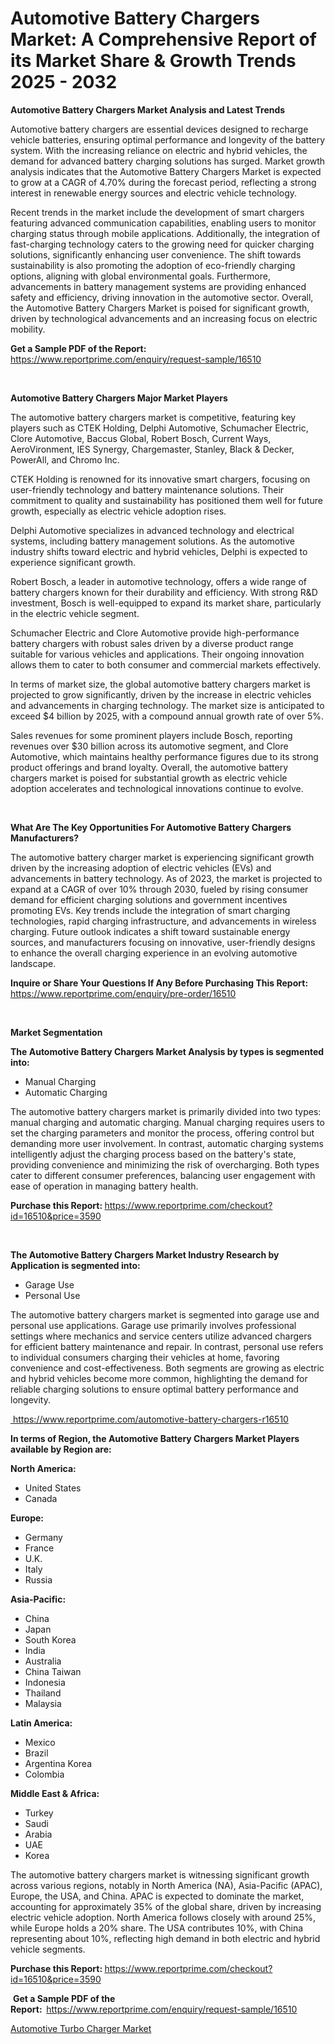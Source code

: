 <p><h1>Automotive Battery Chargers Market: A Comprehensive Report of its Market Share & Growth Trends 2025 - 2032</h1></p><p><strong>Automotive Battery Chargers Market Analysis and Latest Trends</strong></p>
<p><p>Automotive battery chargers are essential devices designed to recharge vehicle batteries, ensuring optimal performance and longevity of the battery system. With the increasing reliance on electric and hybrid vehicles, the demand for advanced battery charging solutions has surged. Market growth analysis indicates that the Automotive Battery Chargers Market is expected to grow at a CAGR of 4.70% during the forecast period, reflecting a strong interest in renewable energy sources and electric vehicle technology.</p><p>Recent trends in the market include the development of smart chargers featuring advanced communication capabilities, enabling users to monitor charging status through mobile applications. Additionally, the integration of fast-charging technology caters to the growing need for quicker charging solutions, significantly enhancing user convenience. The shift towards sustainability is also promoting the adoption of eco-friendly charging options, aligning with global environmental goals. Furthermore, advancements in battery management systems are providing enhanced safety and efficiency, driving innovation in the automotive sector. Overall, the Automotive Battery Chargers Market is poised for significant growth, driven by technological advancements and an increasing focus on electric mobility.</p></p>
<p><strong>Get a Sample PDF of the Report:&nbsp;</strong> <a href="https://www.reportprime.com/enquiry/request-sample/16510?utm_campaign=2517&utm_medium=2&utm_source=Github&utm_content=ia&utm_term=17032025&utm_id=automotive-battery-chargers">https://www.reportprime.com/enquiry/request-sample/16510</a></p>
<p>&nbsp;</p>
<p><strong>Automotive Battery Chargers Major Market Players</strong></p>
<p><p>The automotive battery chargers market is competitive, featuring key players such as CTEK Holding, Delphi Automotive, Schumacher Electric, Clore Automotive, Baccus Global, Robert Bosch, Current Ways, AeroVironment, IES Synergy, Chargemaster, Stanley, Black & Decker, PowerAll, and Chromo Inc.</p><p>CTEK Holding is renowned for its innovative smart chargers, focusing on user-friendly technology and battery maintenance solutions. Their commitment to quality and sustainability has positioned them well for future growth, especially as electric vehicle adoption rises.</p><p>Delphi Automotive specializes in advanced technology and electrical systems, including battery management solutions. As the automotive industry shifts toward electric and hybrid vehicles, Delphi is expected to experience significant growth.</p><p>Robert Bosch, a leader in automotive technology, offers a wide range of battery chargers known for their durability and efficiency. With strong R&D investment, Bosch is well-equipped to expand its market share, particularly in the electric vehicle segment.</p><p>Schumacher Electric and Clore Automotive provide high-performance battery chargers with robust sales driven by a diverse product range suitable for various vehicles and applications. Their ongoing innovation allows them to cater to both consumer and commercial markets effectively.</p><p>In terms of market size, the global automotive battery chargers market is projected to grow significantly, driven by the increase in electric vehicles and advancements in charging technology. The market size is anticipated to exceed $4 billion by 2025, with a compound annual growth rate of over 5%.</p><p>Sales revenues for some prominent players include Bosch, reporting revenues over $30 billion across its automotive segment, and Clore Automotive, which maintains healthy performance figures due to its strong product offerings and brand loyalty. Overall, the automotive battery chargers market is poised for substantial growth as electric vehicle adoption accelerates and technological innovations continue to evolve.</p></p>
<p>&nbsp;</p>
<p><strong>What Are The Key Opportunities For Automotive Battery Chargers Manufacturers?</strong></p>
<p><p>The automotive battery charger market is experiencing significant growth driven by the increasing adoption of electric vehicles (EVs) and advancements in battery technology. As of 2023, the market is projected to expand at a CAGR of over 10% through 2030, fueled by rising consumer demand for efficient charging solutions and government incentives promoting EVs. Key trends include the integration of smart charging technologies, rapid charging infrastructure, and advancements in wireless charging. Future outlook indicates a shift toward sustainable energy sources, and manufacturers focusing on innovative, user-friendly designs to enhance the overall charging experience in an evolving automotive landscape.</p></p>
<p><strong>Inquire or Share Your Questions If Any Before Purchasing This Report:</strong> <a href="https://www.reportprime.com/enquiry/pre-order/16510?utm_campaign=2517&utm_medium=2&utm_source=Github&utm_content=ia&utm_term=17032025&utm_id=automotive-battery-chargers">https://www.reportprime.com/enquiry/pre-order/16510</a></p>
<p>&nbsp;</p>
<p><strong>Market Segmentation</strong></p>
<p><strong>The Automotive Battery Chargers Market Analysis by types is segmented into:</strong></p>
<p><ul><li>Manual Charging</li><li>Automatic Charging</li></ul></p>
<p><p>The automotive battery chargers market is primarily divided into two types: manual charging and automatic charging. Manual charging requires users to set the charging parameters and monitor the process, offering control but demanding more user involvement. In contrast, automatic charging systems intelligently adjust the charging process based on the battery's state, providing convenience and minimizing the risk of overcharging. Both types cater to different consumer preferences, balancing user engagement with ease of operation in managing battery health.</p></p>
<p><strong>Purchase this Report:&nbsp;</strong><a href="https://www.reportprime.com/checkout?id=16510&price=3590&utm_campaign=2517&utm_medium=2&utm_source=Github&utm_content=ia&utm_term=17032025&utm_id=automotive-battery-chargers">https://www.reportprime.com/checkout?id=16510&price=3590</a></p>
<p>&nbsp;</p>
<p><strong>The Automotive Battery Chargers Market Industry Research by Application is segmented into:</strong></p>
<p><ul><li>Garage Use</li><li>Personal Use</li></ul></p>
<p><p>The automotive battery chargers market is segmented into garage use and personal use applications. Garage use primarily involves professional settings where mechanics and service centers utilize advanced chargers for efficient battery maintenance and repair. In contrast, personal use refers to individual consumers charging their vehicles at home, favoring convenience and cost-effectiveness. Both segments are growing as electric and hybrid vehicles become more common, highlighting the demand for reliable charging solutions to ensure optimal battery performance and longevity.</p></p>
<p><a href="https://www.reportprime.com/automotive-battery-chargers-r16510?utm_campaign=2517&utm_medium=2&utm_source=Github&utm_content=ia&utm_term=17032025&utm_id=automotive-battery-chargers">&nbsp;https://www.reportprime.com/automotive-battery-chargers-r16510</a></p>
<p><strong>In terms of Region, the Automotive Battery Chargers Market Players available by Region are:</strong></p>
<p>
    <p> <strong> North America: </strong>
        <ul>
            <li>United States</li>
            <li>Canada</li>
        </ul>
        </p> 
    <p> <strong> Europe: </strong>
        <ul>
            <li>Germany</li>
            <li>France</li>
            <li>U.K.</li>
            <li>Italy</li>
            <li>Russia</li>
        </ul>
        </p> 
    <p> <strong> Asia-Pacific: </strong>
        <ul>
            <li>China</li>
            <li>Japan</li>
            <li>South Korea</li>
            <li>India</li>
            <li>Australia</li>
            <li>China Taiwan</li>
            <li>Indonesia</li>
            <li>Thailand</li>
            <li>Malaysia</li>
        </ul>
        </p> 
    <p> <strong> Latin America: </strong>
        <ul>
            <li>Mexico</li>
            <li>Brazil</li>
            <li>Argentina Korea</li>
            <li>Colombia</li>
        </ul>
        </p> 
    <p> <strong> Middle East & Africa: </strong>
        <ul>
            <li>Turkey</li>
            <li>Saudi</li>
            <li>Arabia</li>
            <li>UAE</li>
            <li>Korea</li>
        </ul>
    </p>
    </p>
<p><p>The automotive battery chargers market is witnessing significant growth across various regions, notably in North America (NA), Asia-Pacific (APAC), Europe, the USA, and China. APAC is expected to dominate the market, accounting for approximately 35% of the global share, driven by increasing electric vehicle adoption. North America follows closely with around 25%, while Europe holds a 20% share. The USA contributes 10%, with China representing about 10%, reflecting high demand in both electric and hybrid vehicle segments.</p></p>
<p><strong>Purchase this Report: </strong><a href="https://www.reportprime.com/checkout?id=16510&price=3590&utm_campaign=2517&utm_medium=2&utm_source=Github&utm_content=ia&utm_term=17032025&utm_id=automotive-battery-chargers">https://www.reportprime.com/checkout?id=16510&price=3590</a></p>
<p>&nbsp;<strong>Get a Sample PDF of the Report:&nbsp;&nbsp;</strong><a href="https://www.reportprime.com/enquiry/request-sample/16510?utm_campaign=2517&utm_medium=2&utm_source=Github&utm_content=ia&utm_term=17032025&utm_id=automotive-battery-chargers">https://www.reportprime.com/enquiry/request-sample/16510</a></p>
<p><strong></strong></p>
<p><p><a href="https://github.com/yankimber90yankim/Market-Research-Report-List-1/blob/main/automotive-turbo-charger-market.md?utm_campaign=2517&utm_medium=2&utm_source=Github&utm_content=ia&utm_term=17032025&utm_id=automotive-battery-chargers">Automotive Turbo Charger Market</a></p></p>